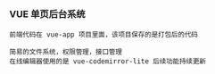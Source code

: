 ### VUE 单页后台系统
~~~
前端代码在 vue-app 项目里面，该项目保存的是打包后的代码
~~~
```
简易的文件系统，权限管理，接口管理
在线编辑器使用的是 vue-codemirror-lite 后续功能持续更新
```